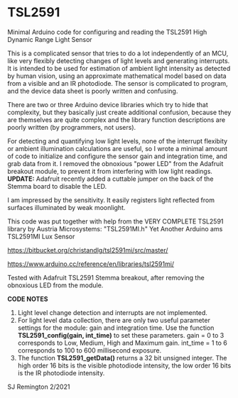 # TSL2591
Minimal Arduino code for configuring and reading the TSL2591 High Dynamic Range Light Sensor

This is a complicated sensor that tries to do a lot independently of an MCU, like very flexibly detecting changes of light levels and generating interrupts. It is intended to be used for estimation of ambient light intensity as detected by human vision, using an approximate mathematical model based on data from a visible and an IR photodiode. The sensor is complicated to program, and the device data sheet is poorly written and confusing.

There are two or three Arduino device libraries which try to hide that complexity, but they basically just create additional confusion, because they are themselves are quite complex and the library function descriptions are poorly written (by programmers, not users).

For detecting and quantifying low light levels, none of the interrupt flexibity or ambient illumination calculations are useful, so I wrote a minimal amount of code to initialize and configure the sensor gain and integration time, and grab data from it. I removed the obnoxious "power LED" from the Adafruit breakout module, to prevent it from interfering with low light readings. **UPDATE:**  Adafruit recently added a cuttable jumper on the back of the Stemma board to disable the LED.

I am impressed by the sensitivity. It easily registers light reflected from surfaces illuminated by weak moonlight.

This code was put together with help from the VERY COMPLETE TSL2591 library by Austria Microsystems: "TSL2591MI.h" Yet Another Arduino ams TSL2591MI Lux Sensor 

https://bitbucket.org/christandlg/tsl2591mi/src/master/

https://www.arduino.cc/reference/en/libraries/tsl2591mi/

Tested with Adafruit TSL2591 Stemma breakout, after removing the obnoxious LED from the module.

**CODE NOTES** 

1. Light level change detection and interrupts are not implemented. 
2. For light level data collection, there are only two useful parameter settings for the module: gain and integration time. Use the function **TSL2591_config(gain, int_time)** to set these parameters. gain = 0 to 3 corresponds to Low, Medium, High and Maximum gain. int_time = 1 to 6 corresponds to 100 to 600 millisecond exposure. 
3. The function **TSL2591_getData()** returns a 32 bit unsigned integer. The high order 16 bits is the visible photodiode intensity, the low order 16 bits is the IR photodiode intensity.

SJ Remington 2/2021


